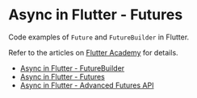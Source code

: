 # Async in Flutter - Futures

Code examples of `Future` and `FutureBuilder` in Flutter.

Refer to the articles on [Flutter Academy](https://flutter-academy.com/) for details.

* [Async in Flutter - FutureBuilder](https://flutter-academy.com/async-in-flutter-futurebuilder/)
* [Async in Flutter - Futures](https://flutter-academy.com/async-in-flutter-futures/)
* [Async in Flutter - Advanced Futures API](https://flutter-academy.com/async-in-flutter-advanced-futures-api/)